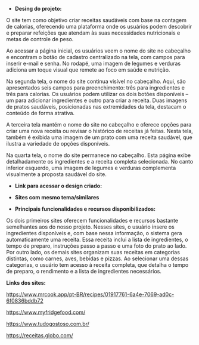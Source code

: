 - **Desing do projeto:**

O site tem como objetivo criar receitas saudáveis com base na contagem de calorias, oferecendo uma plataforma onde os usuários podem descobrir e preparar refeições que atendam às suas necessidades nutricionais e metas de controle de peso.

Ao acessar a página inicial, os usuários veem o nome do site no cabeçalho e encontram o botão de cadastro centralizado na tela, com campos para inserir e-mail e senha. No rodapé, uma imagem de legumes e verduras adiciona um toque visual que remete ao foco em saúde e nutrição.

Na segunda tela, o nome do site continua visível no cabeçalho. Aqui, são apresentados seis campos para preenchimento: três para ingredientes e três para calorias. Os usuários podem utilizar os dois botões disponíveis – um para adicionar ingredientes e outro para criar a receita. Duas imagens de pratos saudáveis, posicionadas nas extremidades da tela, destacam o conteúdo de forma atrativa.

A terceira tela mantém o nome do site no cabeçalho e oferece opções para criar uma nova receita ou revisar o histórico de receitas já feitas. Nesta tela, também é exibida uma imagem de um prato com uma receita saudável, que ilustra a variedade de opções disponíveis.

Na quarta tela, o nome do site permanece no cabeçalho. Esta página exibe detalhadamente os ingredientes e a receita completa selecionada. No canto inferior esquerdo, uma imagem de legumes e verduras complementa visualmente a proposta saudável do site.

- **Link para acessar o design criado:**

- **Sites com mesmo tema/similares** 

- **Principais funcionalidades e recursos disponibilizados:** 

Os dois primeiros sites oferecem funcionalidades e recursos bastante semelhantes aos do nosso projeto. Nesses sites, o usuário insere os ingredientes disponíveis e, com base nessa informação, o sistema gera automaticamente uma receita. Essa receita inclui a lista de ingredientes, o tempo de preparo, instruções passo a passo e uma foto do prato ao lado. Por outro lado, os demais sites organizam suas receitas em categorias distintas, como carnes, aves, bebidas e pizzas. Ao selecionar uma dessas categorias, o usuário tem acesso à receita completa, que detalha o tempo de preparo, o rendimento e a lista de ingredientes necessários.

**Links dos sites:** 

https://www.mrcook.app/pt-BR/recipes/01917761-6a4e-7069-ad0c-6f0836bddb72   

https://www.myfridgefood.com/  

https://www.tudogostoso.com.br/  

https://receitas.globo.com/  

 

 
